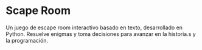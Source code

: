 # Scape Room
 Un juego de escape room interactivo basado en texto, desarrollado en Python. Resuelve enigmas y toma decisiones para avanzar en la historia.s y la programación.
